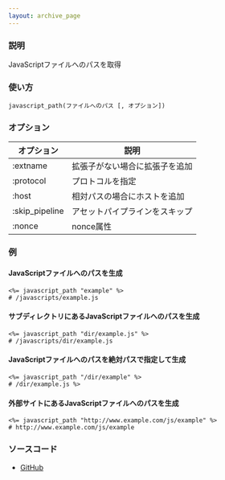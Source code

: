 ```yaml
---
layout: archive_page
---
```

### 説明
JavaScriptファイルへのパスを取得

### 使い方
    javascript_path(ファイルへのパス [, オプション])

### オプション

オプション          | 説明
---------------|----------------
:extname       | 拡張子がない場合に拡張子を追加
:protocol      | プロトコルを指定
:host          | 相対パスの場合にホストを追加
:skip_pipeline | アセットパイプラインをスキップ
:nonce         | nonce属性

### 例
#### JavaScriptファイルへのパスを生成
    <%= javascript_path "example" %>
    # /javascripts/example.js

#### サブディレクトリにあるJavaScriptファイルへのパスを生成
    <%= javascript_path "dir/example.js" %>
    # /javascripts/dir/example.js

#### JavaScriptファイルへのパスを絶対パスで指定して生成
    <%= javascript_path "/dir/example" %>
    # /dir/example.js %>

#### 外部サイトにあるJavaScriptファイルへのパスを生成
    <%= javascript_path "http://www.example.com/js/example" %>
    # http://www.example.com/js/example

### ソースコード
* [GitHub](https://github.com/rails/rails/blob/ac30e389ecfa0e26e3d44c1eda8488ddf63b3ecc/actionview/lib/action_view/helpers/asset_url_helper.rb#L317)